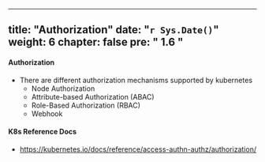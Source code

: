 
---
title: "Authorization"
date: "`r Sys.Date()`"
weight: 6
chapter: false
pre: "<b> 1.6 </b>"
---


####  Authorization

- There are different authorization mechanisms supported by kubernetes
  - Node Authorization
  - Attribute-based Authorization (ABAC)
  - Role-Based Authorization (RBAC)
  - Webhook

#### K8s Reference Docs
  - https://kubernetes.io/docs/reference/access-authn-authz/authorization/